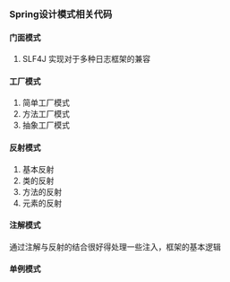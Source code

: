 ### Spring设计模式相关代码

#### 门面模式 

1) SLF4J 实现对于多种日志框架的兼容

#### 工厂模式

1) 简单工厂模式
2) 方法工厂模式
3) 抽象工厂模式

#### 反射模式

1) 基本反射
2) 类的反射
3) 方法的反射
4) 元素的反射

#### 注解模式

通过注解与反射的结合很好得处理一些注入，框架的基本逻辑

#### 单例模式

